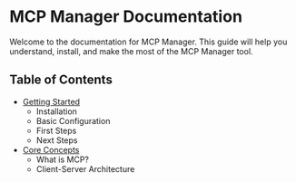 # MCP Manager Documentation

Welcome to the documentation for MCP Manager. This guide will help you understand, install, and make the most of the MCP Manager tool.

## Table of Contents

- [Getting Started](./getting-started.md)
  - Installation
  - Basic Configuration
  - First Steps
  - Next Steps
- [Core Concepts](./core-concepts.md)
  - What is MCP?
  - Client-Server Architecture
